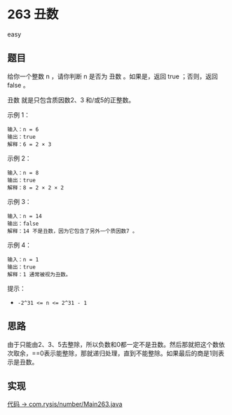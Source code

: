 # 263 丑数

easy

## 题目

给你一个整数 n ，请你判断 n 是否为 丑数 。如果是，返回 true ；否则，返回 false 。

丑数 就是只包含质因数2、3 和/或5的正整数。



示例 1：
```
输入：n = 6
输出：true
解释：6 = 2 × 3
```
示例 2：
```
输入：n = 8
输出：true
解释：8 = 2 × 2 × 2
```
示例 3：
```
输入：n = 14
输出：false
解释：14 不是丑数，因为它包含了另外一个质因数7 。
```
示例 4：
```
输入：n = 1
输出：true
解释：1 通常被视为丑数。
```

提示：

- `-2^31 <= n <= 2^31 - 1`


## 思路

由于只能由2、3、5去整除，所以负数和0都一定不是丑数。然后那就把这个数依次取余，==0表示能整除，那就递归处理，直到不能整除。如果最后的商是1则表示是丑数。

## 实现

[代码 -> com.rysis/number/Main263.java](../../src/com/rysis/number/Main263.java)